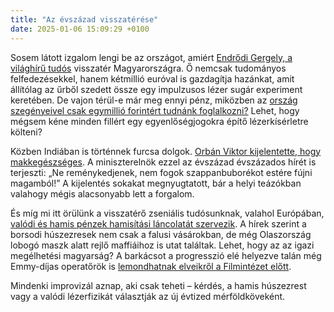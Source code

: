 ```yaml
---
title: "Az évszázad visszatérése"
date: 2025-01-06 15:09:29 +0100
---
```


Sosem látott izgalom lengi be az országot, amiért [Endrődi Gergely, a világhírű tudós](https://telex.hu/techtud/2025/01/06/endrodi-gergely-interju-elte-elmeleti-fizika-erc-rgh-racsterelmelet) visszatér Magyarországra. Ő nemcsak tudományos felfedezésekkel, hanem kétmillió euróval is gazdagítja hazánkat, amit állítólag az űrből szedett össze egy impulzusos lézer sugár experiment keretében. De vajon térül-e már meg ennyi pénz, miközben az [ország szegényeivel csak egymillió forintért tudnánk foglalkozni?](https://telex.hu/gazdasag/2025/01/06/szegenyseg-felszamolasa-van-helyed-bodis-szamitas-megterules-gdp-novekedes) Lehet, hogy mégsem kéne minden fillért egy egyenlőségjogokra építő lézerkísérletre költeni?

Közben Indiában is történnek furcsa dolgok. [Orbán Viktor kijelentette, hogy makkegészséges](https://telex.hu/kulfold/2025/01/06/orban-viktor-india-utazas). A miniszterelnök ezzel az évszázad évszázados hírét is terjeszti: „Ne reménykedjenek, nem fogok szappanbuborékot estére fújni magamból!” A kijelentés sokakat megnyugtatott, bár a helyi teázókban valahogy mégis alacsonyabb lett a forgalom.

És míg mi itt örülünk a visszatérő zseniális tudósunknak, valahol Európában, [valódi és hamis pénzek hamisítási láncolatát szervezik](https://telex.hu/belfold/2025/01/06/penzhamisitas-hamis-penz-forint-euro-bankjegy-forinthamisitas-eurohamisitas-keszpenz). A hírek szerint a borsodi húszezresek nem csak a falusi vásárokban, de még Olaszország lobogó maszk alatt rejlő maffiáihoz is utat találtak. Lehet, hogy az az igazi megélhetési magyarság? A barkácsot a progresszió elé helyezve talán még Emmy-díjas operatőrök is [lemondhatnak elveikről a Filmintézet előtt](https://telex.hu/after/2025/01/06/rev-marcell-operator-facebook-bejegyzes-nemzeti-filmintezet-lemondas).

Mindenki improvizál aznap, aki csak teheti – kérdés, a hamis húszezrest vagy a valódi lézerfizikát választják az új évtized mérföldköveként.